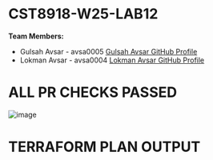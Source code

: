 # CST8918-W25-LAB12

**Team Members:**
- Gulsah Avsar - avsa0005 [Gulsah Avsar GitHub Profile](https://github.com/GulsahAvsar)
- Lokman Avsar - avsa0004 [Lokman Avsar GitHub Profile](https://github.com/Lokmanavsar)


# ALL PR CHECKS PASSED

![image](https://github.com/user-attachments/assets/88858a7b-8544-496c-833d-1418db94e9ae)

# TERRAFORM PLAN OUTPUT

